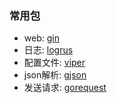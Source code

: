 ### 常用包
- web: [gin](https://github.com/gin-gonic/gin)
- 日志: [logrus](https://github.com/sirupsen/logrus)
- 配置文件: [viper](https://github.com/spf13/viper)
- json解析: [gjson](https://github.com/tidwall/gjson) 
- 发送请求: [gorequest](https://github.com/parnurzeal/gorequest)
